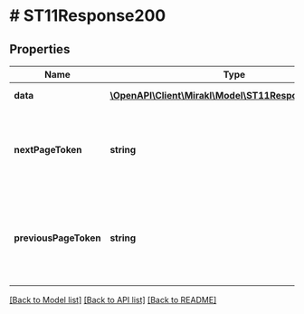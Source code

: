 # # ST11Response200

## Properties

Name | Type | Description | Notes
------------ | ------------- | ------------- | -------------
**data** | [**\OpenAPI\Client\Mirakl\Model\ST11Response200Data[]**](ST11Response200Data.md) | Page of data | [optional]
**nextPageToken** | **string** | Token to access the next page. Absent if the current page is the last one. | [optional]
**previousPageToken** | **string** | Token to access the previous page. Absent if the current page is the first one. | [optional]

[[Back to Model list]](../../README.md#models) [[Back to API list]](../../README.md#endpoints) [[Back to README]](../../README.md)
